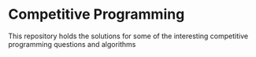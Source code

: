 # Competitive Programming
This repository holds the solutions for some of the interesting competitive programming questions and algorithms
